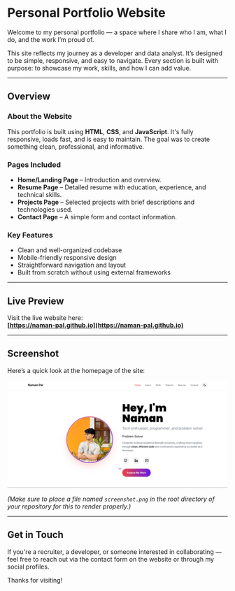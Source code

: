 # Personal Portfolio Website

Welcome to my personal portfolio — a space where I share who I am, what I do, and the work I’m proud of.

This site reflects my journey as a developer and data analyst. It’s designed to be simple, responsive, and easy to navigate. Every section is built with purpose: to showcase my work, skills, and how I can add value.

---

## Overview

### About the Website
This portfolio is built using **HTML**, **CSS**, and **JavaScript**. It's fully responsive, loads fast, and is easy to maintain. The goal was to create something clean, professional, and informative.

### Pages Included
- **Home/Landing Page** – Introduction and overview.
- **Resume Page** – Detailed resume with education, experience, and technical skills.
- **Projects Page** – Selected projects with brief descriptions and technologies used.
- **Contact Page** – A simple form and contact information.

### Key Features
- Clean and well-organized codebase
- Mobile-friendly responsive design
- Straightforward navigation and layout
- Built from scratch without using external frameworks

---

## Live Preview

Visit the live website here:  
**[https://naman-pal.github.io](https://naman-pal.github.io)**

---

## Screenshot

Here’s a quick look at the homepage of the site:

![Portfolio Screenshot](./screenshot.png)

_(Make sure to place a file named `screenshot.png` in the root directory of your repository for this to render properly.)_

---

## Get in Touch

If you're a recruiter, a developer, or someone interested in collaborating — feel free to reach out via the contact form on the website or through my social profiles.

Thanks for visiting!
